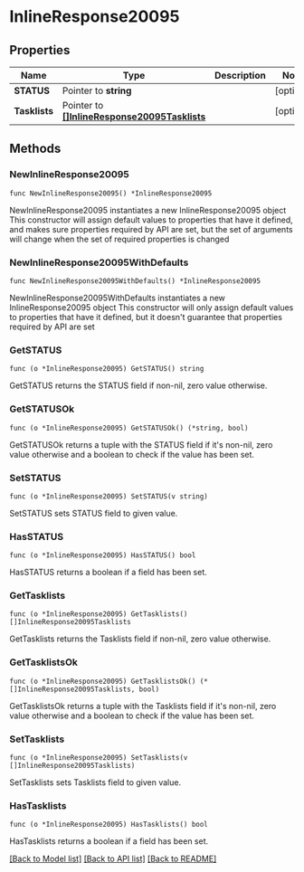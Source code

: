 # InlineResponse20095

## Properties

Name | Type | Description | Notes
------------ | ------------- | ------------- | -------------
**STATUS** | Pointer to **string** |  | [optional] 
**Tasklists** | Pointer to [**[]InlineResponse20095Tasklists**](InlineResponse20095Tasklists.md) |  | [optional] 

## Methods

### NewInlineResponse20095

`func NewInlineResponse20095() *InlineResponse20095`

NewInlineResponse20095 instantiates a new InlineResponse20095 object
This constructor will assign default values to properties that have it defined,
and makes sure properties required by API are set, but the set of arguments
will change when the set of required properties is changed

### NewInlineResponse20095WithDefaults

`func NewInlineResponse20095WithDefaults() *InlineResponse20095`

NewInlineResponse20095WithDefaults instantiates a new InlineResponse20095 object
This constructor will only assign default values to properties that have it defined,
but it doesn't guarantee that properties required by API are set

### GetSTATUS

`func (o *InlineResponse20095) GetSTATUS() string`

GetSTATUS returns the STATUS field if non-nil, zero value otherwise.

### GetSTATUSOk

`func (o *InlineResponse20095) GetSTATUSOk() (*string, bool)`

GetSTATUSOk returns a tuple with the STATUS field if it's non-nil, zero value otherwise
and a boolean to check if the value has been set.

### SetSTATUS

`func (o *InlineResponse20095) SetSTATUS(v string)`

SetSTATUS sets STATUS field to given value.

### HasSTATUS

`func (o *InlineResponse20095) HasSTATUS() bool`

HasSTATUS returns a boolean if a field has been set.

### GetTasklists

`func (o *InlineResponse20095) GetTasklists() []InlineResponse20095Tasklists`

GetTasklists returns the Tasklists field if non-nil, zero value otherwise.

### GetTasklistsOk

`func (o *InlineResponse20095) GetTasklistsOk() (*[]InlineResponse20095Tasklists, bool)`

GetTasklistsOk returns a tuple with the Tasklists field if it's non-nil, zero value otherwise
and a boolean to check if the value has been set.

### SetTasklists

`func (o *InlineResponse20095) SetTasklists(v []InlineResponse20095Tasklists)`

SetTasklists sets Tasklists field to given value.

### HasTasklists

`func (o *InlineResponse20095) HasTasklists() bool`

HasTasklists returns a boolean if a field has been set.


[[Back to Model list]](../README.md#documentation-for-models) [[Back to API list]](../README.md#documentation-for-api-endpoints) [[Back to README]](../README.md)


